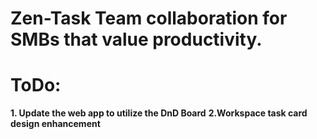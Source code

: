 # Zen-Task Team collaboration for SMBs that value productivity.

# ToDo:
**1. Update the web app to utilize the DnD Board**
**2.Workspace task card design enhancement**
